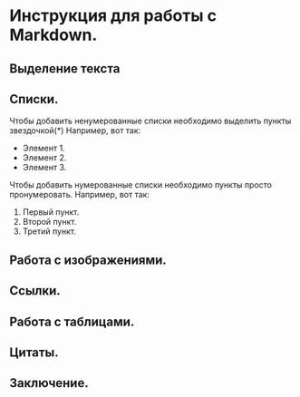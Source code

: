 # Инструкция для работы с Markdown.

## Выделение текста

## Списки.

Чтобы добавить ненумерованные списки необходимо выделить пункты звездочкой(*)
Например, вот так:
* Элемент 1.
* Элемент 2.
* Элемент 3.

Чтобы добавить нумерованные списки необходимо пункты просто пронумеровать.
Например, вот так:

1. Первый пункт.
2. Второй пункт.
3. Третий пункт.

## Работа с изображениями.

## Ссылки.

## Работа с таблицами.

## Цитаты.

## Заключение.